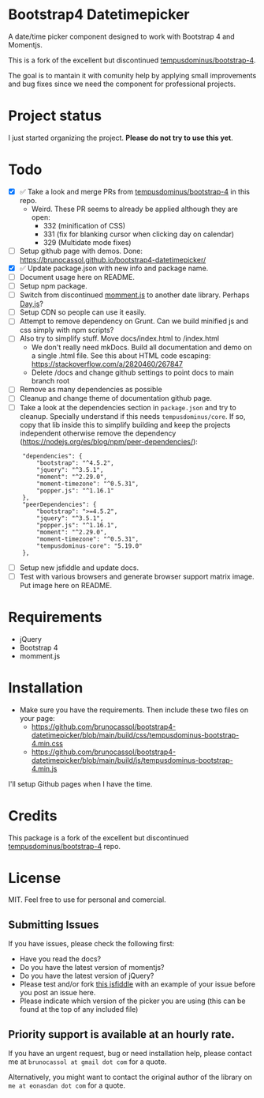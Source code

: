 # Bootstrap4 Datetimepicker

A date/time picker component designed to work with Bootstrap 4 and Momentjs.

This is a fork of the excellent but discontinued [tempusdominus/bootstrap-4](https://github.com/tempusdominus/bootstrap-4).

The goal is to mantain it with comunity help by applying small improvements and bug fixes since we need the component for professional projects.

# Project status

I just started organizing the project. **Please do not try to use this yet**.

# Todo

-  [x] ✅ Take a look and merge PRs from [tempusdominus/bootstrap-4](https://github.com/tempusdominus/bootstrap-4) in this repo.
   -  Weird. These PR seems to already be applied although they are open:
      -  332 (minification of CSS)
      -  331 (fix for blanking cursor when clicking day on calendar)
      -  329 (Multidate mode fixes)
-  [ ] Setup github page with demos. Done: https://brunocassol.github.io/bootstrap4-datetimepicker/
-  [x] ✅ Update package.json with new info and package name.
-  [ ] Document usage here on README.
-  [ ] Setup npm package.
-  [ ] Switch from discontinued [momment.js](https://momentjs.com/docs/#/-project-status/) to another date library. Perhaps [Day,js](https://github.com/iamkun/dayjs)?
-  [ ] Setup CDN so people can use it easily.
-  [ ] Attempt to remove dependency on Grunt. Can we build minified js and css simply with npm scripts?
-  [ ] Also try to simplify stuff. Move docs/index.html to /index.html
   -  We don't really need mkDocs. Build all documentation and demo on a single .html file. See this about HTML code escaping: https://stackoverflow.com/a/2820460/267847
   -  Delete /docs and change github settings to point docs to main branch root
-  [ ] Remove as many dependencies as possible
-  [ ] Cleanup and change theme of documentation github page.
-  [ ] Take a look at the dependencies section in `package.json` and try to cleanup. Specially understand if this needs `tempusdominus/core`. If so, copy that lib inside this to simplify building and keep the projects independent otherwise remove the dependency (https://nodejs.org/es/blog/npm/peer-dependencies/):

```
	"dependencies": {
		"bootstrap": "^4.5.2",
		"jquery": "^3.5.1",
		"moment": "^2.29.0",
		"moment-timezone": "^0.5.31",
		"popper.js": "^1.16.1"
	},
	"peerDependencies": {
		"bootstrap": ">=4.5.2",
		"jquery": "^3.5.1",
		"popper.js": "^1.16.1",
		"moment": "^2.29.0",
		"moment-timezone": "^0.5.31",
		"tempusdominus-core": "5.19.0"
	},
```

-  [ ] Setup new jsfiddle and update docs.
-  [ ] Test with various browsers and generate browser support matrix image. Put image here on README.

# Requirements

-  jQuery
-  Bootstrap 4
-  momment.js

# Installation

-  Make sure you have the requirements. Then include these two files on your page:
   -  https://github.com/brunocassol/bootstrap4-datetimepicker/blob/main/build/css/tempusdominus-bootstrap-4.min.css
   -  https://github.com/brunocassol/bootstrap4-datetimepicker/blob/main/build/js/tempusdominus-bootstrap-4.min.js

I'll setup Github pages when I have the time.

# Credits

This package is a fork of the excellent but discontinued [tempusdominus/bootstrap-4](https://github.com/tempusdominus/bootstrap-4) repo.

# License

MIT. Feel free to use for personal and comercial.

## Submitting Issues

If you have issues, please check the following first:

-  Have you read the docs?
-  Do you have the latest version of momentjs?
-  Do you have the latest version of jQuery?
-  Please test and/or fork [this jsfiddle](https://jsfiddle.net/Eonasdan/bdxss6m8/) with an example of your issue before you post an issue here.
-  Please indicate which version of the picker you are using (this can be found at the top of any included file)

## Priority support is available at an hourly rate.

If you have an urgent request, bug or need installation help, please contact me at `brunocassol at gmail dot com` for a quote.

Alternatively, you might want to contact the original author of the library on `me at eonasdan dot com` for a quote.
